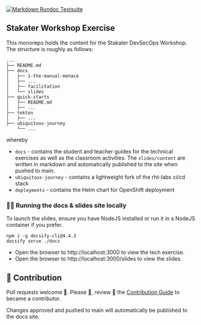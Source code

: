 [![Markdown Rundoc Testsuite](https://github.com/rht-labs/tech-exercise/actions/workflows/run_tests.yaml/badge.svg)](https://github.com/rht-labs/tech-exercise/actions/workflows/run_tests.yaml)

## Stakater Workshop Exercise

This monorepo holds the content for the Stakater DevSecOps Workshop. The structure is roughly as follows:

```
...
├── README.md
├── docs
│   ├── 1-the-manual-menace
│   ├── ...
│   ├── facilitation
│   └── slides
├── quick-starts
│   ├── README.md
│   ├── ...
├── tekton
│   ├── ...
├── ubiquitous-journey
    └── ...
```

whereby

* `docs` - contains the student and teacher guides for the technical exercises as well as the classroom
activities. The `slides/content` are written in markdown and automatically published to the site when pushed to main.
* `ubiquitous-journey` -  contains a lightweight fork of the rht-labs ci/cd stack
* `deployments` - contains the Helm chart for OpenShift deployment

### 🏃‍♀️ Running the docs & slides site locally

To launch the slides, ensure you have NodeJS installed or run it in a NodeJS container if you prefer.

```shell
npm i -g docsify-cli@4.4.3
docsify serve ./docs
```

* Open the browser to http://localhost:3000 to view the tech exercise.
* Open the browser to http://localhost:3000/slides to view the slides.

## 🎃 Contribution

Pull requests welcome 🎃. Please 🙏, review 👀 the [Contribution Guide](./CONTRIBUTING.md) to became a contributor.

Changes approved and pushed to main will automatically be published to the docs site.
